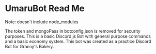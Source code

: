 # UmaruBot Read Me

Note: doesn't include node_modules

The token and mongoPass in botconfig.json is removed for security purposes. This is a basic Discord.js Bot with general purpose commands and a basic economy system. This bot was created as a practice Discord Bot for Granny's Bakery.
